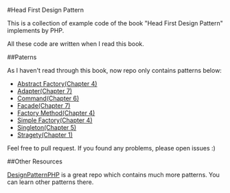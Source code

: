 #Head First Design Pattern

This is a collection of example code of the book "Head First Design Pattern" implements by PHP.

All these code are written when I read this book.

##Paterns

As I haven't read through this book, now repo only contains patterns below:

*	[Abstract Factory(Chapter 4)](AbstractFactory)
*	[Adapter(Chapter 7)](Adapter)
*	[Command(Chapter 6)](Command)
*	[Facade(Chapter 7)](Facade)
*	[Factory Method(Chapter 4)](FactoryMethod)
*	[Simple Factory(Chapter 4)](SimpleFactory)
*	[Singleton(Chapter 5)](Singleton)
*	[Stragety(Chapter 1)](Stragety)


Feel free to pull request. If you found any problems, please open issues :)

##Other Resources

[DesignPatternPHP](https://github.com/domnikl/DesignPatternsPHP) is a great repo which contains much more patterns. You can learn other patterns there.